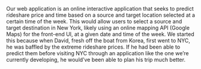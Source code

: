 Our web application is an online interactive application that seeks to predict rideshare price and time based on a source and target location selected at a certain time of the week. This would allow users to select a source and target destination in New York, likely using an online mapping API (Google Maps) for the front-end UI, at a given date and time of the week. We started this because when David, fresh off the boat from Korea, first went to NYC, he was baffled by the extreme rideshare prices. If he had been able to predict them before visiting NYC through an application like the one we’re currently developing, he would’ve been able to plan his trip much better.

